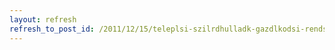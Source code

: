 ```yaml
---
layout: refresh
refresh_to_post_id: /2011/12/15/teleplsi-szilrdhulladk-gazdlkodsi-rendszerek-tovbbfejlesztse
---
```

